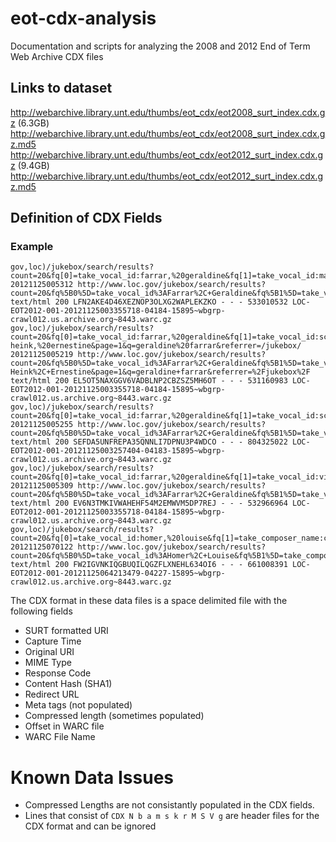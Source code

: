# eot-cdx-analysis
Documentation and scripts for analyzing the 2008 and 2012 End of Term Web Archive CDX files

## Links to dataset
http://webarchive.library.unt.edu/thumbs/eot_cdx/eot2008_surt_index.cdx.gz (6.3GB)
http://webarchive.library.unt.edu/thumbs/eot_cdx/eot2008_surt_index.cdx.gz.md5
http://webarchive.library.unt.edu/thumbs/eot_cdx/eot2012_surt_index.cdx.gz (9.4GB)
http://webarchive.library.unt.edu/thumbs/eot_cdx/eot2012_surt_index.cdx.gz.md5

## Definition of CDX Fields

### Example
```
gov,loc)/jukebox/search/results?count=20&fq[0]=take_vocal_id:farrar,%20geraldine&fq[1]=take_vocal_id:martinelli,%20giovanni&page=1&q=geraldine%20farrar&referrer=/jukebox/ 20121125005312 http://www.loc.gov/jukebox/search/results?count=20&fq%5B0%5D=take_vocal_id%3AFarrar%2C+Geraldine&fq%5B1%5D=take_vocal_id%3AMartinelli%2C+Giovanni&page=1&q=geraldine+farrar&referrer=%2Fjukebox%2F text/html 200 LFN2AKE4D46XEZNOP3OLXG2WAPLEKZKO - - - 533010532 LOC-EOT2012-001-20121125003355718-04184-15895~wbgrp-crawl012.us.archive.org~8443.warc.gz
gov,loc)/jukebox/search/results?count=20&fq[0]=take_vocal_id:farrar,%20geraldine&fq[1]=take_vocal_id:schumann-heink,%20ernestine&page=1&q=geraldine%20farrar&referrer=/jukebox/ 20121125005219 http://www.loc.gov/jukebox/search/results?count=20&fq%5B0%5D=take_vocal_id%3AFarrar%2C+Geraldine&fq%5B1%5D=take_vocal_id%3ASchumann-Heink%2C+Ernestine&page=1&q=geraldine+farrar&referrer=%2Fjukebox%2F text/html 200 EL5OT5NAXGGV6VADBLNP2CBZSZ5MH6OT - - - 531160983 LOC-EOT2012-001-20121125003355718-04184-15895~wbgrp-crawl012.us.archive.org~8443.warc.gz
gov,loc)/jukebox/search/results?count=20&fq[0]=take_vocal_id:farrar,%20geraldine&fq[1]=take_vocal_id:scotti,%20antonio&page=1&q=geraldine%20farrar&referrer=/jukebox/ 20121125005255 http://www.loc.gov/jukebox/search/results?count=20&fq%5B0%5D=take_vocal_id%3AFarrar%2C+Geraldine&fq%5B1%5D=take_vocal_id%3AScotti%2C+Antonio&page=1&q=geraldine+farrar&referrer=%2Fjukebox%2F text/html 200 SEFDA5UNFREPA35QNNLI7DPNU3P4WDCO - - - 804325022 LOC-EOT2012-001-20121125003257404-04183-15895~wbgrp-crawl012.us.archive.org~8443.warc.gz
gov,loc)/jukebox/search/results?count=20&fq[0]=take_vocal_id:farrar,%20geraldine&fq[1]=take_vocal_id:viafora,%20gina&page=1&q=geraldine%20farrar&referrer=/jukebox/ 20121125005309 http://www.loc.gov/jukebox/search/results?count=20&fq%5B0%5D=take_vocal_id%3AFarrar%2C+Geraldine&fq%5B1%5D=take_vocal_id%3AViafora%2C+Gina&page=1&q=geraldine+farrar&referrer=%2Fjukebox%2F text/html 200 EV6N3TMKIVWAHEHF54M2EMWVM5DP7REJ - - - 532966964 LOC-EOT2012-001-20121125003355718-04184-15895~wbgrp-crawl012.us.archive.org~8443.warc.gz
gov,loc)/jukebox/search/results?count=20&fq[0]=take_vocal_id:homer,%20louise&fq[1]=take_composer_name:campana,%20f.%20&page=1&q=geraldine%20farrar&referrer=/jukebox/ 20121125070122 http://www.loc.gov/jukebox/search/results?count=20&fq%5B0%5D=take_vocal_id%3AHomer%2C+Louise&fq%5B1%5D=take_composer_name%3ACampana%2C+F.+&page=1&q=geraldine+farrar&referrer=%2Fjukebox%2F text/html 200 FW2IGVNKIQGBUQILQGZFLXNEHL634OI6 - - - 661008391 LOC-EOT2012-001-20121125064213479-04227-15895~wbgrp-crawl012.us.archive.org~8443.warc.gz

```

The CDX format in these data files is a space delimited file with the following fields

* SURT formatted URI
* Capture Time
* Original URI
* MIME Type
* Response Code
* Content Hash (SHA1)
* Redirect URL
* Meta tags (not populated)
* Compressed length (sometimes populated)
* Offset in WARC file
* WARC File Name


# Known Data Issues

* Compressed Lengths are not consistantly populated in the CDX fields. 
* Lines that consist of `CDX N b a m s k r M S V g` are header files for the CDX format and can be ignored

